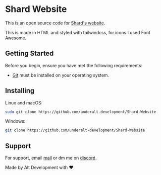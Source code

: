 
# Shard Website

This is an open source code for [Shard's website](https://shard.lol).

This is made in HTML and styled with tailwindcss, for icons I used Font Awesome.

## Getting Started
Before you begin, ensure you have met the following requirements:

- [Git](https://git-scm.com/downloads) must be installed on your operating system.

## Installing
Linux and macOS:

```bash
sudo git clone https://github.com/underalt-development/Shard-Website
```

Windows:

```bash
git clone https://github.com/underalt-development/Shard-Website
```



## Support

For support, email [mail](mailto:contact@notawake.dev) or dm me on [discord](https://discord.com/users/759037138929975297).


Made by Alt Development with ❤️